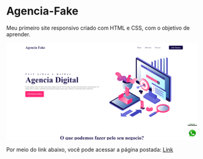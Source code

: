# Agencia-Fake
Meu primeiro site responsivo criado com HTML e CSS, com o objetivo de aprender.

<img src="1.png">

Por meio do link abaixo, você pode acessar a página postada:
<a href="https://gabrielarib.github.io/Agencia-Fake/" target="_blank">Link</a>
